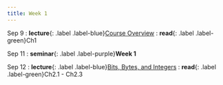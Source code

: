 ```yaml
---
title: Week 1
---
```


Sep 9
: **lecture**{: .label .label-blue}[Course Overview](/ics-fa24/assets/lec/01-overview.pdf)
  : **read**{: .label .label-green}Ch1

Sep 11
: **seminar**{: .label .label-purple}**Week 1**

Sep 12
: **lecture**{: .label .label-blue}[Bits, Bytes, and Integers](/ics-fa24/assets/lec/02-bits-bytes-ints.pdf)
  : **read**{: .label .label-green}Ch2.1 - Ch2.3